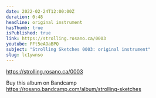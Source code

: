 ```yaml
---
date: 2022-02-24T12:00:00Z
duration: 0:48
headline: original instrument
hasThumb: true
isPublished: true
link: https://strolling.rosano.ca/0003
youtube: FFt5eAOaBPQ
subject: "Strolling Sketches 0003: original instrument"
slug: lc1ywnso
---
```

https://strolling.rosano.ca/0003

Buy this album on Bandcamp https://rosano.bandcamp.com/album/strolling-sketches
